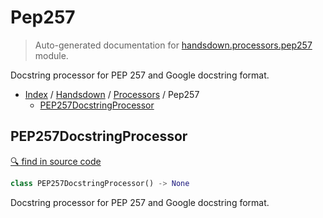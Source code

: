 # Pep257

> Auto-generated documentation for [handsdown.processors.pep257](https://github.com/vemel/handsdown/blob/master/handsdown/processors/pep257.py) module.

Docstring processor for PEP 257 and Google docstring format.

- [Index](../../README.md#modules) / [Handsdown](../index.md#handsdown) / [Processors](index.md#processors) / Pep257
  - [PEP257DocstringProcessor](#pep257docstringprocessor)

## PEP257DocstringProcessor

[🔍 find in source code](https://github.com/vemel/handsdown/blob/master/handsdown/processors/pep257.py#L10)

```python
class PEP257DocstringProcessor() -> None
```

Docstring processor for PEP 257 and Google docstring format.
